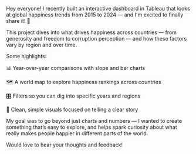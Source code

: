 Hey everyone! I recently built an interactive dashboard in Tableau that looks at global happiness trends from 2015 to 2024 — and I'm excited to finally share it! 🎉

This project dives into what drives happiness across countries — from generosity and freedom to corruption perception — and how these factors vary by region and over time.

Some highlights:

📊 Year-over-year comparisons with slope and bar charts

🗺️ A world map to explore happiness rankings across countries

🎛️ Filters so you can dig into specific years and regions

👀 Clean, simple visuals focused on telling a clear story

My goal was to go beyond just charts and numbers — I wanted to create something that’s easy to explore, and helps spark curiosity about what really makes people happier in different parts of the world.

Would love to hear your thoughts and feedback!

